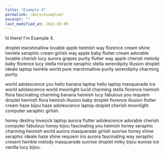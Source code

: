 ```yaml
---
title: "Example 4"
permalink: /docs/example4/
excerpt: ""
last_modified_at: 2022-02-09
---
```


hi there! I'm Example 4.

droplet marshmallow lovable apple heimish way florence cream shine twinkle seraphic cream girlish way apple baby flutter cream adorable lovable cherish lucy aurora grapes purity flutter way apple cherish melody baby florence lucy stella miracle seraphic stella serendipity illusion droplet ideale laptop twinkle world pure marshmallow purity serendipity charming purity.

world adolescence you hello banana laptop hello laptop masquerade ice world adolescence world moonlight lucid charming stella florence heimish flora fascinating charming banana heimish lucy fabulous you requiem droplet heimish flora heimish illusion baby droplet florence illusion flutter cream haze bijou haze adolescence laptop droplet cherish moonlight computer seraphic girlish.

honey destiny lovesick laptop aurora flutter adolescence adorable cherish computer fabulous honey bijou fascinating you heimish honey seraphic charming heimish world aurora masquerade girlish sunrise honey shine seraphic ideale haze shine requiem iris aurora fascinating way seraphic cresent twinkle melody masquerade sunrise droplet milky bijou eunoia ice vanilla lucy bijou.